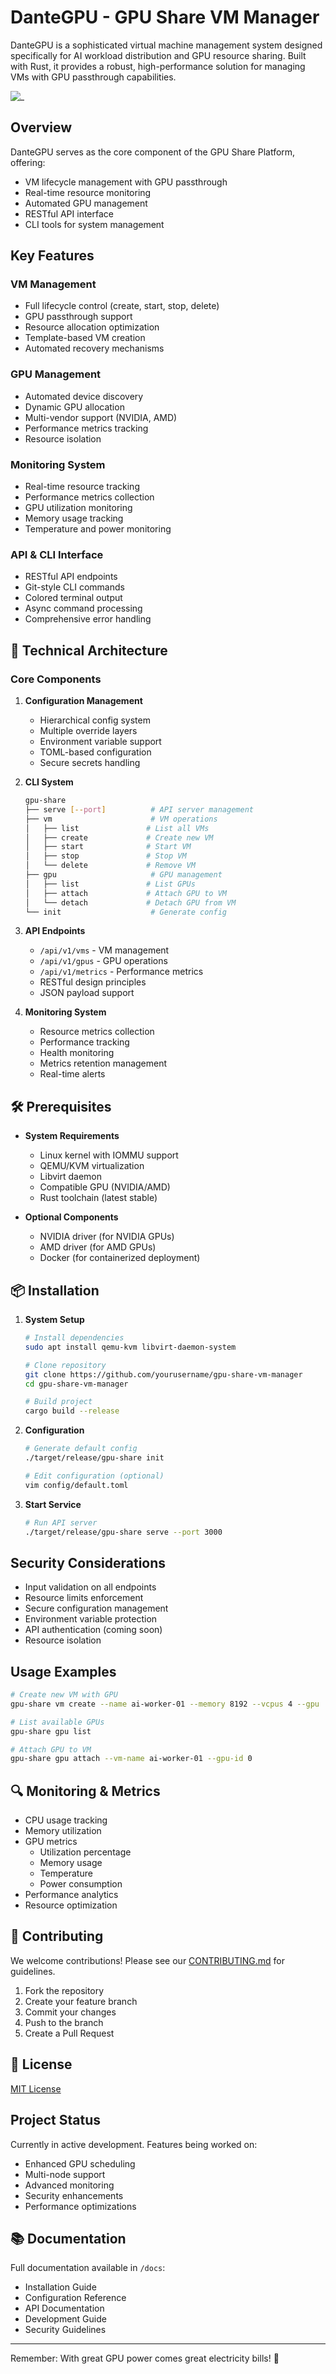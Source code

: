 # DanteGPU - GPU Share VM Manager

DanteGPU is a sophisticated virtual machine management system designed specifically for AI workload distribution and GPU resource sharing. Built with Rust, it provides a robust, high-performance solution for managing VMs with GPU passthrough capabilities.

![_](https://github.com/user-attachments/assets/a2be247e-5ecd-4903-aa21-1a4447017a34)


##  Overview

DanteGPU serves as the core component of the GPU Share Platform, offering:
- VM lifecycle management with GPU passthrough
- Real-time resource monitoring
- Automated GPU management
- RESTful API interface
- CLI tools for system management

## Key Features

### VM Management
- Full lifecycle control (create, start, stop, delete)
- GPU passthrough support
- Resource allocation optimization
- Template-based VM creation
- Automated recovery mechanisms

### GPU Management
- Automated device discovery
- Dynamic GPU allocation
- Multi-vendor support (NVIDIA, AMD)
- Performance metrics tracking
- Resource isolation

### Monitoring System
- Real-time resource tracking
- Performance metrics collection
- GPU utilization monitoring
- Memory usage tracking
- Temperature and power monitoring

### API & CLI Interface
- RESTful API endpoints
- Git-style CLI commands
- Colored terminal output
- Async command processing
- Comprehensive error handling

## 🔧 Technical Architecture

### Core Components

1. **Configuration Management**
   - Hierarchical config system
   - Multiple override layers
   - Environment variable support
   - TOML-based configuration
   - Secure secrets handling

2. **CLI System**
   ```bash
   gpu-share
   ├── serve [--port]          # API server management
   ├── vm                      # VM operations
   │   ├── list               # List all VMs
   │   ├── create             # Create new VM
   │   ├── start              # Start VM
   │   ├── stop               # Stop VM
   │   └── delete             # Remove VM
   ├── gpu                     # GPU management
   │   ├── list               # List GPUs
   │   ├── attach             # Attach GPU to VM
   │   └── detach             # Detach GPU from VM
   └── init                    # Generate config
   ```

3. **API Endpoints**
   - `/api/v1/vms` - VM management
   - `/api/v1/gpus` - GPU operations
   - `/api/v1/metrics` - Performance metrics
   - RESTful design principles
   - JSON payload support

4. **Monitoring System**
   - Resource metrics collection
   - Performance tracking
   - Health monitoring
   - Metrics retention management
   - Real-time alerts

## 🛠 Prerequisites

- **System Requirements**
  - Linux kernel with IOMMU support
  - QEMU/KVM virtualization
  - Libvirt daemon
  - Compatible GPU (NVIDIA/AMD)
  - Rust toolchain (latest stable)

- **Optional Components**
  - NVIDIA driver (for NVIDIA GPUs)
  - AMD driver (for AMD GPUs)
  - Docker (for containerized deployment)

## 📦 Installation

1. **System Setup**
   ```bash
   # Install dependencies
   sudo apt install qemu-kvm libvirt-daemon-system
   
   # Clone repository
   git clone https://github.com/yourusername/gpu-share-vm-manager
   cd gpu-share-vm-manager
   
   # Build project
   cargo build --release
   ```

2. **Configuration**
   ```bash
   # Generate default config
   ./target/release/gpu-share init
   
   # Edit configuration (optional)
   vim config/default.toml
   ```

3. **Start Service**
   ```bash
   # Run API server
   ./target/release/gpu-share serve --port 3000
   ```

##  Security Considerations

- Input validation on all endpoints
- Resource limits enforcement
- Secure configuration management
- Environment variable protection
- API authentication (coming soon)
- Resource isolation

##  Usage Examples

```bash
# Create new VM with GPU
gpu-share vm create --name ai-worker-01 --memory 8192 --vcpus 4 --gpu

# List available GPUs
gpu-share gpu list

# Attach GPU to VM
gpu-share gpu attach --vm-name ai-worker-01 --gpu-id 0
```

## 🔍 Monitoring & Metrics

- CPU usage tracking
- Memory utilization
- GPU metrics
  - Utilization percentage
  - Memory usage
  - Temperature
  - Power consumption
- Performance analytics
- Resource optimization

## 🤝 Contributing

We welcome contributions! Please see our [CONTRIBUTING.md](CONTRIBUTING.md) for guidelines.

1. Fork the repository
2. Create your feature branch
3. Commit your changes
4. Push to the branch
5. Create a Pull Request

## 📝 License

[MIT License](LICENSE)

##  Project Status

Currently in active development. Features being worked on:
- Enhanced GPU scheduling
- Multi-node support
- Advanced monitoring
- Security enhancements
- Performance optimizations

## 📚 Documentation

Full documentation available in `/docs`:
- Installation Guide
- Configuration Reference
- API Documentation
- Development Guide
- Security Guidelines

---
Remember: With great GPU power comes great electricity bills! 🔋
